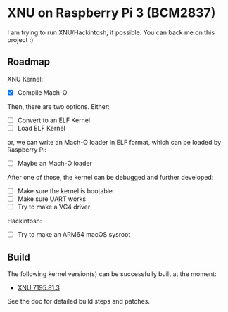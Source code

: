 # XNU on Raspberry Pi 3 (BCM2837)

I am trying to run XNU/Hackintosh, if possible. You can back me on this project :)

## Roadmap

XNU Kernel:

- [x] Compile Mach-O

Then, there are two options. Either:

- [ ] Convert to an ELF Kernel
- [ ] Load ELF Kernel

or, we can write an Mach-O loader in ELF format, which can be loaded by Raspberry Pi:

- [ ] Maybe an Mach-O loader

After one of those, the kernel can be debugged and further developed:

- [ ] Make sure the kernel is bootable
- [ ] Make sure UART works
- [ ] Try to make a VC4 driver

Hackintosh:

- [ ] Try to make an ARM64 macOS sysroot

## Build

The following kernel version(s) can be successfully built at the moment:

- [XNU 7195.81.3](Build/XNU-7195.81.3.md)

See the doc for detailed build steps and patches.
